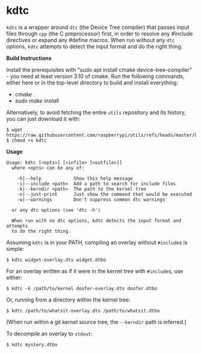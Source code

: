 # kdtc

`kdtc` is a wrapper around `dtc` (the Device Tree compiler) that passes input files through `cpp` (the C preprocessor) first, in order to resolve any #include directives or expand any #define macros. When run without any `dtc` options, `kdtc` attempts to detect the input format and do the right thing.

**Build Instructions**

Install the prerequisites with "sudo apt install cmake device-tree-compiler" - you need at least version 3.10 of cmake. Run the following commands, either here or in the top-level directory to build and install everything:

 - *cmake .*
 - *sudo make install*

Alternatively, to avoid fetching the entire `utils` repository and its history, you can just download it with:
```
$ wget https://raw.githubusercontent.com/raspberrypi/utils/refs/heads/master/kdtc/kdtc
$ chmod +x kdtc
```

**Usage**
```
Usage: kdtc [<opts>] [<infile> [<outfile>]]
  where <opts> can be any of:

    -h|--help            Show this help message
    -i|--include <path>  Add a path to search for include files
    -k|--kerndir <path>  The path to the kernel tree
    -n|--just-print      Just show the command that would be executed
    -w|--warnings        Don't suppress common dtc warnings

  or any dtc options (see 'dtc -h')

  When run with no dtc options, kdtc detects the input format and attempts
  to do the right thing.
```

Assuming `kdtc` is in your PATH, compiling an overlay without `#include`s is simple:
```
$ kdtc widget-overlay.dts widget.dtbo
```
For an overlay written as if it were in the kernel tree with `#include`s, use either:
```
$ kdtc -k /path/to/kernel doofer-overlay.dts doofer.dtbo
```
Or, running from a directory within the kernel tree:
```
$ kdtc /path/to/whatsit-overlay.dts /path/to/whatsit.dtbo
```
(When run within a git kernel source tree, the `--kerndir` path is inferred.)

To decompile an overlay to `stdout`:
```
$ kdtc mystery.dtbo
```
